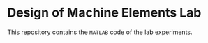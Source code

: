 # Design of Machine Elements Lab

This repository contains the `MATLAB` code of the lab experiments.